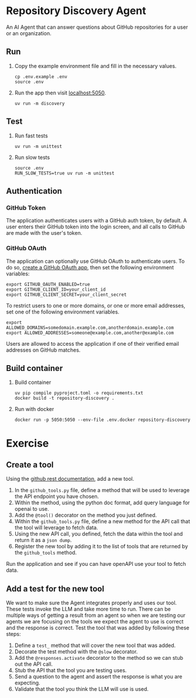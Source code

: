 # Repository Discovery Agent

An AI Agent that can answer questions about GitHub repositories for a user or an organization.

## Run

1.  Copy the example environment file and fill in the necessary values.
    ```shell
    cp .env.example .env 
    source .env
    ```

1.  Run the app then visit [localhost:5050](http://localhost:5050).
    ```shell
    uv run -m discovery

## Test

1.  Run fast tests
    ```shell
    uv run -m unittest
    ```

1.  Run slow tests
    ```shell
    source .env
    RUN_SLOW_TESTS=true uv run -m unittest
    ```

## Authentication

### GitHub Token

The application authenticates users with a GitHub auth token, by default.
A user enters their GitHub token into the login screen, and all calls to GitHub are made with the user's token.

### GitHub OAuth

The application can optionally use GitHub OAuth to authenticate users.
To do so, [create a GitHub OAuth app](https://github.com/settings/applications/new), then set the following environment
variables:

```shell
export GITHUB_OAUTH_ENABLED=true
export GITHUB_CLIENT_ID=your_client_id
export GITHUB_CLIENT_SECRET=your_client_secret
```

To restrict users to one or more domains, or one or more email addresses, set one of the following environment
variables.

```shell
export ALLOWED_DOMAINS=somedomain.example.com,anotherdomain.example.com
export ALLOWED_ADDRESSES=someone@example.com,another@example.com
```

Users are allowed to access the application if one of their verified email addresses on GitHub matches. 

## Build container

1. Build container
   ```shell
   uv pip compile pyproject.toml -o requirements.txt
   docker build -t repository-discovery .
   ```

1. Run with docker
   ```shell
   docker run -p 5050:5050 --env-file .env.docker repository-discovery
   ```

# Exercise

## Create a tool

Using the [github rest documentation](https://docs.github.com/en/rest), add a new tool.
1. In the `github_tools.py` file, define a method that will be used to leverage the API endpoint you have chosen.
2. Within the method, using the python doc format, add query language for openai to use.
3. Add the `@tool()` decorator on the method you just defined.
4. Within the `github_tools.py` file, define a new method for the API call that the tool will leverage to fetch data.
5. Using the new API call, you defined, fetch the data within the tool and return it as a `json dump`.
6. Register the new tool by adding it to the list of tools that are returned by the `github_tools` method.

Run the application and see if you can have openAPI use your tool to fetch data.

## Add a test for the new tool

We want to make sure the Agent integrates properly and uses our tool.
These tests invoke the LLM and take more time to run.
There can be multiple ways of getting a result from an agent so when we are testing our agents
we are focusing on the tools we expect the agent to use is correct and the response is correct.
Test the tool that was added by following these steps:

1. Define a `test_` method that will cover the new tool that was added.
2. Decorate the test method with the `@slow` decorator.
3. Add the `@responses.activate` decorator to the method so we can stub out the API call.
4. Stub the API that the tool you are testing uses.
5. Send a question to the agent and assert the response is what you are expecting.
6. Validate that the tool you think the LLM will use is used.
